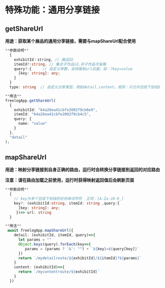 ﻿---
outline: deep
---

# 特殊功能：通用分享链接

## getShareUrl

**用途：获取某个展品的通用分享链接，需要与mapShareUrl配合使用**

```ts
**参数说明**
  {
    exhibitId：string, // 展品ID
    itemId?:string, // 集合子作品id,非子作品可省略
    query?:{     // 自定义参数，会拼接到url后面，如：?key=value
      [key: string]: any;
    }
  }
  type: string  // 自定义分享类型，例如detail,content。规则：只允许包括下划线的任何单词字符  正则：[A-Za-z0-9_]

**用法**
freelogApp.getShareUrl(
  {
    exhibitId: "64a26ea41cbfe2002f9cb6e9",
    itemId: "64a26ea41cbfe2002f9cb4c5",
    query: {
      name: "value"
    }
  },
  "detail"
);
```

## mapShareUrl

**用途：映射分享链接到自身正确的路由，运行时会转换分享链接到返回的对应路由**

**注意：请在路由加载之前使用，运行时获得映射返回值后会刷新页面**

```ts
**参数说明**
  {
    // key为多个包括下划线的任何单词字符  正则：[A-Za-z0-9_]
    key?: (exhibitId:string, itemId: string ,query:{
      [key: string]: any;
     })=> url: string
  }

**用法**
 await freelogApp.mapShareUrl({
    detail: (exhibitId, itemId, query)=>{
      let params = ""
      Object.keys(query).forEach(key=>{
         params = (params ? '&': "") + `${key}=${query[key]}`
      })
      return `/mydetailroute/${exhibitId}/${itemId}?${params}`
    }
    content: (exhibitId)=>{
      return `/mycontentroute/${exhibitId}`
    }
  })
```
